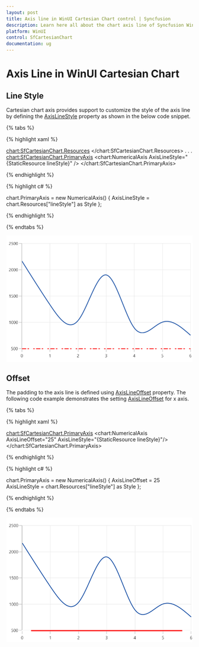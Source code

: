 ```yaml
---
layout: post
title: Axis line in WinUI Cartesian Chart control | Syncfusion
description: Learn here all about the chart axis line of Syncfusion WinUI Cartesian Chart(SfCartesianChart) control.
platform: WinUI
control: SfCartesianChart
documentation: ug
---
```


# Axis Line in WinUI Cartesian Chart

## Line Style
Cartesian chart axis provides support to customize the style of the axis line by defining the [AxisLineStyle]() property as shown in the below code snippet.

{% tabs %}

{% highlight xaml %}

<chart:SfCartesianChart.Resources>
    <Style TargetType="Line" x:Key="lineStyle">
        <Setter Property="StrokeThickness" Value="2"/>
        <Setter Property="Stroke" Value="Red"/>
        <Setter Property="StrokeDashArray" Value="6,2,3"/>
    </Style>
</chart:SfCartesianChart.Resources>
. . .
<chart:SfCartesianChart.PrimaryAxis>
    <chart:NumericalAxis AxisLineStyle="{StaticResource lineStyle}" />
</chart:SfCartesianChart.PrimaryAxis>

{% endhighlight %}

{% highlight c# %}

chart.PrimaryAxis = new NumericalAxis()
{
    AxisLineStyle = chart.Resources["lineStyle"] as Style 
};

{% endhighlight %}

{% endtabs %}

![AxisLine customization support in WinUI Chart](Axis_images/WinUI_Chart_Axis_line_styles.png)

## Offset

The padding to the axis line is defined using [AxisLineOffset]() property. The following code example demonstrates the setting [AxisLineOffset]() for x axis.

{% tabs %}

{% highlight xaml %}

<chart:SfCartesianChart.PrimaryAxis>
    <chart:NumericalAxis AxisLineOffset="25" AxisLineStyle="{StaticResource lineStyle}"/>
</chart:SfCartesianChart.PrimaryAxis>

{% endhighlight %}

{% highlight c# %}

chart.PrimaryAxis = new NumericalAxis()
{
    AxisLineOffset = 25
    AxisLineStyle = chart.Resources["lineStyle"] as Style
};

{% endhighlight %}

{% endtabs %}

![Padding support for axis line in WinUI](Axis_images/WinUI_Chart_Axis_line_styles_offset.png)


